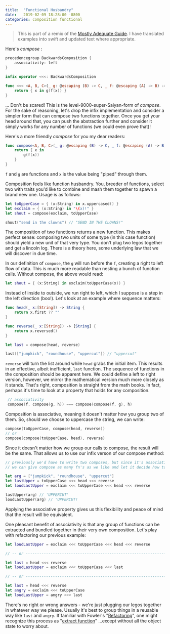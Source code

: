 ```yaml
---
title:  "Functional Husbandry"
date:   2019-02-09 18:28:00 -0800
categories: composition functional
---
```


> This is part of a remix of the [Mostly Adequate Guide](https://github.com/MostlyAdequate/mostly-adequate-guide).  I have translated examples into swift and updated text where appropriate.

Here's _compose_ :

```swift
precedencegroup BackwardsComposition {
    associativity: left
}

infix operator <<<: BackwardsComposition

func <<< <A, B, C>(_ g: @escaping (B) -> C, _ f: @escaping (A) -> B) -> (A) -> C {
    return { x in g(f(x)) }
}
```

... Don't be scared! This is the level-9000-super-Saiyan-form of _compose_. For the sake of reasoning, let's drop the infix implementation and consider a simpler form that can compose two functions together. Once you get your head around that, you can push the abstraction further and consider it simply works for any number of functions (we could even prove that)!

Here's a more friendly _compose_ for you my dear readers:

```swift
func compose<A, B, C>(_ g: @escaping (B) -> C, _ f: @escaping (A) -> B) -> (A) -> C {
    return { x in
        g(f(x))
    }
}
```

 `f` and `g` are functions and `x` is the value being "piped" through them.

 Composition feels like function husbandry. You, breeder of functions, select two with traits you'd like to combine and mash them together to spawn a brand new one. Usage is as follows:

```swift
let toUpperCase = { (x:String) in x.uppercased() }
let exclaim = { (x:String) in "\(x)!" }
let shout = compose(exclaim, toUpperCase)

shout("send in the clowns") // "SEND IN THE CLOWNS!"
```

 The composition of two functions returns a new function. This makes perfect sense: composing two units of some type (in this case function) should yield a new unit of that very type. You don't plug two legos together and get a lincoln log. There is a theory here, some underlying law that we will discover in due time.

 In our definition of `compose`, the `g` will run before the `f`, creating a right to left flow of data. This is much more readable than nesting a bunch of function calls. Without compose, the above would read:

```swift
let shout = { (x:String) in exclaim(toUpperCase(x)) }
```

 Instead of inside to outside, we run right to left, which I suppose is a step in the left direction (boo!). Let's look at an example where sequence matters:

```swift
func head(_ x:[String]) -> String {
    return x.first ?? ""
}

func reverse(_ x:[String]) -> [String] {
    return x.reversed()
}

let last = compose(head, reverse)

last(["jumpkick", "roundhouse", "uppercut"]) // "uppercut"
```

 `reverse` will turn the list around while `head` grabs the initial item. This results in an effective, albeit inefficient, `last` function. The sequence of functions in the composition should be apparent here. We could define a left to right version, however, we mirror the mathematical version much more closely as it stands. That's right, composition is straight
from the math books. In fact, perhaps it's time to look at a property that holds for any composition.

```swift
 // associativity
 compose(f, compose(g, h)) === compose(compose(f, g), h)
```

 Composition is associative, meaning it doesn't matter how you group two of them. So, should we choose to uppercase the string, we can write:

```swift
compose(toUpperCase, compose(head, reverse))
// or
compose(compose(toUpperCase, head), reverse)
```

 Since it doesn't matter how we group our calls to compose, the result will be the same. That allows us to use our infix verson of our compose method:

```swift
// previously we'd have to write two composes, but since it's associative,
// we can give compose as many fn's as we like and let it decide how to group them.

let arg = ["jumpkick", "roundhouse", "uppercut"]
let lastUpper = toUpperCase <<< head <<< reverse
let loudLastUpper = exclaim <<< toUpperCase <<< head <<< reverse

lastUpper(arg) // 'UPPERCUT'
loudLastUpper(arg) // 'UPPERCUT!
```

 Applying the associative property gives us this flexibility and peace of mind that the result will be equivalent.

 One pleasant benefit of associativity is that any group of functions can be extracted and bundled together in their very own composition. Let's play with refactoring our previous example:

```swift
let loudLastUpper = exclaim <<< toUpperCase <<< head <<< reverse

// -- or ---------------------------------------------------------------

let last = head <<< reverse
let loudLastUpper = exclaim <<< toUpperCase <<< last

// -- or ---------------------------------------------------------------

let last = head <<< reverse
let angry = exclaim <<< toUpperCase
let loudLastUpper = angry <<< last
```

 There's no right or wrong answers - we're just plugging our legos together in whatever way we please. Usually it's best to group things in a reusable way like `last` and `angry`. If familiar with Fowler's "[Refactoring](https://martinfowler.com/books/refactoring.html)", one might recognize this process as "[extract function](https://refactoring.com/catalog/extractFunction.html)" ...except without all the object state to worry about.

